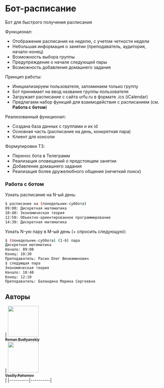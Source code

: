 # Бот-расписание 

Бот для быстрого получения расписания

Функционал:
  * Отображение расписания на неделю, с учетом четности недели
  * Небольшая информация о занятии (преподаватель, аудитория, начало-конец)
  * Возможность выбора группы
  * Предупреждение о начале следующей пары 
  * Возможность добавления домашнего задания 
  
 Принцип работы:
   * Инициализируем пользователя, запоминаем только группу
   * Бот принимает на ввод название группы пользователя
   * Загружает расписание с сайта urfu.ru в формате .ics (iCalendar)
   * Предлагаем набор функций для взаимодействия с расписанием (см. **Работа с ботом**)
 
 Реализованный функционал:
   * Создана база данных с группами и их id
   * Основная часть (расписание на день, конкретная пара)
   * Клиент для консоли
    
Формулировки ТЗ:
   * Перенос бота в Телеграмм
   * Реализация оповещений о предстоящем занятии
   * Добавление домашнего задания
   * Реализация более дружелюбного общения (нечеткий поиск)


### Работа с ботом

Узнать расписание на N-ый день:
```sh
$ расписание на (понедельник-суббота)
09:00: Дискретная математика
10:40: Экономическая теория
12:50: Объектно-ориентированное программирование
14:30: Дискретная математика
```

Узнать N-ую пару в M-ый день (+ спросить следующую):
```sh
$ (понедельник-суббота) (1-6) пара
Дискретная математика
Начало: 09:00
Конец: 10:30
Преподаватель: Расин Олег Вениаминович
$ следующая пара
Экономическая теория
Начало: 10:40
Конец: 12:10
Преподаватель: Баландина Марина Сергеевна
```

## Авторы
| [<img src="https://avatars3.githubusercontent.com/u/19955305?s=460&v=4" width="100px;"/><br /><sub><b>Roman Budlyanskiy </b></sub>](https://github.com/bully434)<br /> |
[<img src="https://avatars0.githubusercontent.com/u/37302383?s=460&v=4" width="100px;"/><br /><sub><b>Vasiliy Pahomov </b></sub>](https://github.com/vaspahomov)<br /> |
|----------|----------|

